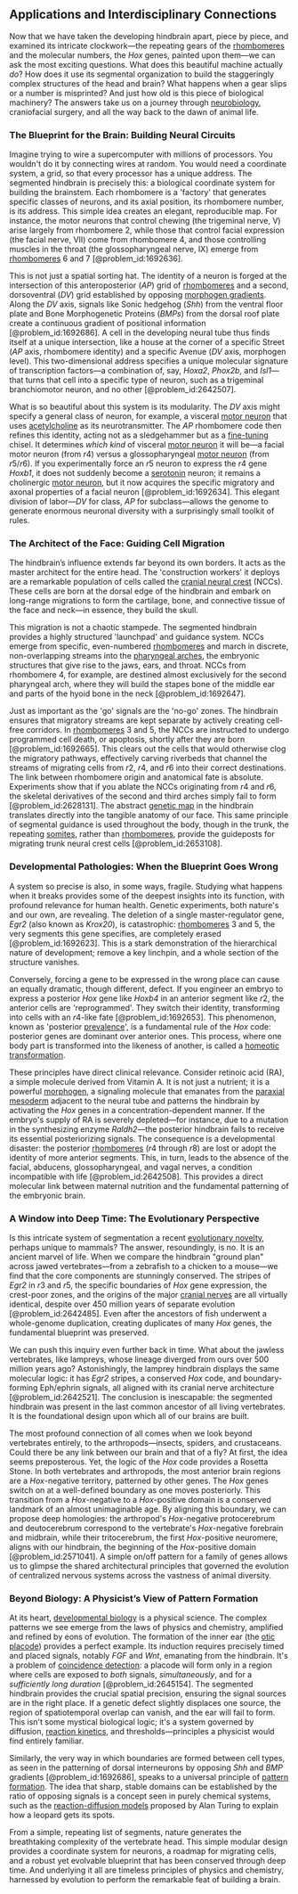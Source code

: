 ## Applications and Interdisciplinary Connections

Now that we have taken the developing hindbrain apart, piece by piece, and examined its intricate clockwork—the repeating gears of the [rhombomeres](@article_id:274013) and the molecular numbers, the *Hox* genes, painted upon them—we can ask the most exciting questions. What does this beautiful machine actually *do*? How does it use its segmental organization to build the staggeringly complex structures of the head and brain? What happens when a gear slips or a number is misprinted? And just how old is this piece of biological machinery? The answers take us on a journey through [neurobiology](@article_id:268714), craniofacial surgery, and all the way back to the dawn of animal life.

### The Blueprint for the Brain: Building Neural Circuits

Imagine trying to wire a supercomputer with millions of processors. You wouldn't do it by connecting wires at random. You would need a coordinate system, a grid, so that every processor has a unique address. The segmented hindbrain is precisely this: a biological coordinate system for building the brainstem. Each rhombomere is a 'factory' that generates specific classes of neurons, and its axial position, its rhombomere number, is its address. This simple idea creates an elegant, reproducible map. For instance, the motor neurons that control chewing (the trigeminal nerve, $\mathrm{V}$) arise largely from rhombomere 2, while those that control facial expression (the facial nerve, $\mathrm{VII}$) come from rhombomere 4, and those controlling muscles in the throat (the glossopharyngeal nerve, $\mathrm{IX}$) emerge from [rhombomeres](@article_id:274013) 6 and 7 [@problem_id:1692636].

This is not just a spatial sorting hat. The identity of a neuron is forged at the intersection of this anteroposterior ($AP$) grid of [rhombomeres](@article_id:274013) and a second, dorsoventral ($DV$) grid established by opposing [morphogen gradients](@article_id:153643). Along the $DV$ axis, signals like Sonic hedgehog (*Shh*) from the ventral floor plate and Bone Morphogenetic Proteins (*BMPs*) from the dorsal roof plate create a continuous gradient of positional information [@problem_id:1692686]. A cell in the developing neural tube thus finds itself at a unique intersection, like a house at the corner of a specific Street ($AP$ axis, rhombomere identity) and a specific Avenue ($DV$ axis, morphogen level). This two-dimensional address specifies a unique molecular signature of transcription factors—a combination of, say, *Hoxa2*, *Phox2b*, and *Isl1*—that turns that cell into a specific type of neuron, such as a trigeminal branchiomotor neuron, and no other [@problem_id:2642507].

What is so beautiful about this system is its modularity. The $DV$ axis might specify a general class of neuron, for example, a visceral [motor neuron](@article_id:178469) that uses [acetylcholine](@article_id:155253) as its neurotransmitter. The $AP$ rhombomere code then refines this identity, acting not as a sledgehammer but as a [fine-tuning](@article_id:159416) chisel. It determines *which kind* of visceral [motor neuron](@article_id:178469) it will be—a facial motor neuron (from $r4$) versus a glossopharyngeal [motor neuron](@article_id:178469) (from $r5$/$r6$). If you experimentally force an $r5$ neuron to express the $r4$ gene *Hoxb1*, it does not suddenly become a [serotonin](@article_id:174994) neuron; it remains a cholinergic [motor neuron](@article_id:178469), but it now acquires the specific migratory and axonal properties of a facial neuron [@problem_id:1692634]. This elegant division of labor—$DV$ for class, $AP$ for subclass—allows the genome to generate enormous neuronal diversity with a surprisingly small toolkit of rules.

### The Architect of the Face: Guiding Cell Migration

The hindbrain’s influence extends far beyond its own borders. It acts as the master architect for the entire head. The 'construction workers' it deploys are a remarkable population of cells called the [cranial neural crest](@article_id:270604) (NCCs). These cells are born at the dorsal edge of the hindbrain and embark on long-range migrations to form the cartilage, bone, and connective tissue of the face and neck—in essence, they build the skull.

This migration is not a chaotic stampede. The segmented hindbrain provides a highly structured 'launchpad' and guidance system. NCCs emerge from specific, even-numbered [rhombomeres](@article_id:274013) and march in discrete, non-overlapping streams into the [pharyngeal arches](@article_id:266219), the embryonic structures that give rise to the jaws, ears, and throat. NCCs from rhombomere 4, for example, are destined almost exclusively for the second pharyngeal arch, where they will build the stapes bone of the middle ear and parts of the hyoid bone in the neck [@problem_id:1692647].

Just as important as the 'go' signals are the 'no-go' zones. The hindbrain ensures that migratory streams are kept separate by actively creating cell-free corridors. In [rhombomeres](@article_id:274013) 3 and 5, the NCCs are instructed to undergo programmed cell death, or apoptosis, shortly after they are born [@problem_id:1692665]. This clears out the cells that would otherwise clog the migratory pathways, effectively carving riverbeds that channel the streams of migrating cells from $r2$, $r4$, and $r6$ into their correct destinations. The link between rhombomere origin and anatomical fate is absolute. Experiments show that if you ablate the NCCs originating from $r4$ and $r6$, the skeletal derivatives of the second and third arches simply fail to form [@problem_id:2628131]. The abstract [genetic map](@article_id:141525) in the hindbrain translates directly into the tangible anatomy of our face. This same principle of segmental guidance is used throughout the body, though in the trunk, the repeating [somites](@article_id:186669), rather than [rhombomeres](@article_id:274013), provide the guideposts for migrating trunk neural crest cells [@problem_id:2653108].

### Developmental Pathologies: When the Blueprint Goes Wrong

A system so precise is also, in some ways, fragile. Studying what happens when it breaks provides some of the deepest insights into its function, with profound relevance for human health. Genetic experiments, both nature's and our own, are revealing. The deletion of a single master-regulator gene, *Egr2* (also known as *Krox20*), is catastrophic: [rhombomeres](@article_id:274013) 3 and 5, the very segments this gene specifies, are completely erased [@problem_id:1692623]. This is a stark demonstration of the hierarchical nature of development; remove a key linchpin, and a whole section of the structure vanishes.

Conversely, forcing a gene to be expressed in the wrong place can cause an equally dramatic, though different, defect. If you engineer an embryo to express a posterior *Hox* gene like *Hoxb4* in an anterior segment like $r2$, the anterior cells are 'reprogrammed'. They switch their identity, transforming into cells with an $r4$-like fate [@problem_id:1692653]. This phenomenon, known as 'posterior [prevalence](@article_id:167763)', is a fundamental rule of the *Hox* code: posterior genes are dominant over anterior ones. This process, where one body part is transformed into the likeness of another, is called a [homeotic transformation](@article_id:270921).

These principles have direct clinical relevance. Consider retinoic acid (RA), a simple molecule derived from Vitamin A. It is not just a nutrient; it is a powerful [morphogen](@article_id:271005), a signaling molecule that emanates from the [paraxial mesoderm](@article_id:203095) adjacent to the neural tube and patterns the hindbrain by activating the *Hox* genes in a concentration-dependent manner. If the embryo's supply of RA is severely depleted—for instance, due to a mutation in the synthesizing enzyme *Raldh2*—the posterior hindbrain fails to receive its essential posteriorizing signals. The consequence is a developmental disaster: the posterior [rhombomeres](@article_id:274013) ($r4$ through $r8$) are lost or adopt the identity of more anterior segments. This, in turn, leads to the absence of the facial, abducens, glossopharyngeal, and vagal nerves, a condition incompatible with life [@problem_id:2642508]. This provides a direct molecular link between maternal nutrition and the fundamental patterning of the embryonic brain.

### A Window into Deep Time: The Evolutionary Perspective

Is this intricate system of segmentation a recent [evolutionary novelty](@article_id:270956), perhaps unique to mammals? The answer, resoundingly, is no. It is an ancient marvel of life. When we compare the hindbrain "ground plan" across jawed vertebrates—from a zebrafish to a chicken to a mouse—we find that the core components are stunningly conserved. The stripes of *Egr2* in $r3$ and $r5$, the specific boundaries of *Hox* gene expression, the crest-poor zones, and the origins of the major [cranial nerves](@article_id:154819) are all virtually identical, despite over 450 million years of separate evolution [@problem_id:2642485]. Even after the ancestors of fish underwent a whole-genome duplication, creating duplicates of many *Hox* genes, the fundamental blueprint was preserved.

We can push this inquiry even further back in time. What about the jawless vertebrates, like lampreys, whose lineage diverged from ours over 500 million years ago? Astonishingly, the lamprey hindbrain displays the same molecular logic: it has *Egr2* stripes, a conserved *Hox* code, and boundary-forming Eph/ephrin signals, all aligned with its cranial nerve architecture [@problem_id:2642521]. The conclusion is inescapable: the segmented hindbrain was present in the last common ancestor of all living vertebrates. It is the foundational design upon which all of our brains are built.

The most profound connection of all comes when we look beyond vertebrates entirely, to the arthropods—insects, spiders, and crustaceans. Could there be any link between our brain and that of a fly? At first, the idea seems preposterous. Yet, the logic of the *Hox* code provides a Rosetta Stone. In both vertebrates and arthropods, the most anterior brain regions are a *Hox*-negative territory, patterned by other genes. The *Hox* genes switch on at a well-defined boundary as one moves posteriorly. This transition from a *Hox*-negative to a *Hox*-positive domain is a conserved landmark of an almost unimaginable age. By aligning this boundary, we can propose deep homologies: the arthropod's *Hox*-negative protocerebrum and deutocerebrum correspond to the vertebrate's *Hox*-negative forebrain and midbrain, while their tritocerebrum, the first *Hox*-positive neuromere, aligns with our hindbrain, the beginning of the *Hox*-positive domain [@problem_id:2571041]. A simple on/off pattern for a family of genes allows us to glimpse the shared architectural principles that governed the evolution of centralized nervous systems across the vastness of animal diversity.

### Beyond Biology: A Physicist’s View of Pattern Formation

At its heart, [developmental biology](@article_id:141368) is a physical science. The complex patterns we see emerge from the laws of physics and chemistry, amplified and refined by eons of evolution. The formation of the inner ear (the [otic placode](@article_id:267585)) provides a perfect example. Its induction requires precisely timed and placed signals, notably *FGF* and *Wnt*, emanating from the hindbrain. It's a problem of [coincidence detection](@article_id:189085): a placode will form only in a region where cells are exposed to *both* signals, *simultaneously*, and for a *sufficiently long duration* [@problem_id:2645154]. The segmented hindbrain provides the crucial spatial precision, ensuring the signal sources are in the right place. If a genetic defect slightly displaces one source, the region of spatiotemporal overlap can vanish, and the ear will fail to form. This isn't some mystical biological logic; it's a system governed by diffusion, [reaction kinetics](@article_id:149726), and thresholds—principles a physicist would find entirely familiar.

Similarly, the very way in which boundaries are formed between cell types, as seen in the patterning of dorsal interneurons by opposing *Shh* and *BMP* gradients [@problem_id:1692686], speaks to a universal principle of [pattern formation](@article_id:139504). The idea that sharp, stable domains can be established by the ratio of opposing signals is a concept seen in purely chemical systems, such as the [reaction-diffusion models](@article_id:181682) proposed by Alan Turing to explain how a leopard gets its spots.

From a simple, repeating list of segments, nature generates the breathtaking complexity of the vertebrate head. This simple modular design provides a coordinate system for neurons, a roadmap for migrating cells, and a robust yet evolvable blueprint that has been conserved through deep time. And underlying it all are timeless principles of physics and chemistry, harnessed by evolution to perform the remarkable feat of building a brain.